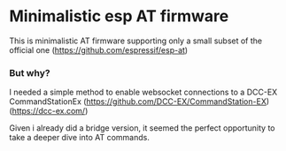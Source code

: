 # Minimalistic esp AT firmware

This is minimalistic AT firmware supporting only a small subset of the official one (https://github.com/espressif/esp-at)

### But why?

I needed a simple method to enable websocket connections to a DCC-EX CommandStationEx (https://github.com/DCC-EX/CommandStation-EX) (https://dcc-ex.com/)

Given i already did a bridge version, it seemed the perfect opportunity to take a deeper dive into AT commands.